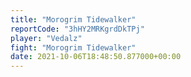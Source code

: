 ```yaml
---
title: "Morogrim Tidewalker"
reportCode: "3hHY2MRKgrdDkTPj"
player: "Vedalz"
fight: "Morogrim Tidewalker"
date: 2021-10-06T18:48:50.877000+00:00
---
```

